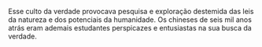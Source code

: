 ﻿Esse culto da verdade provocava pesquisa e exploração destemida das leis da natureza e dos potenciais da humanidade. Os chineses de seis mil anos atrás eram ademais estudantes perspicazes e entusiastas na sua busca da verdade.